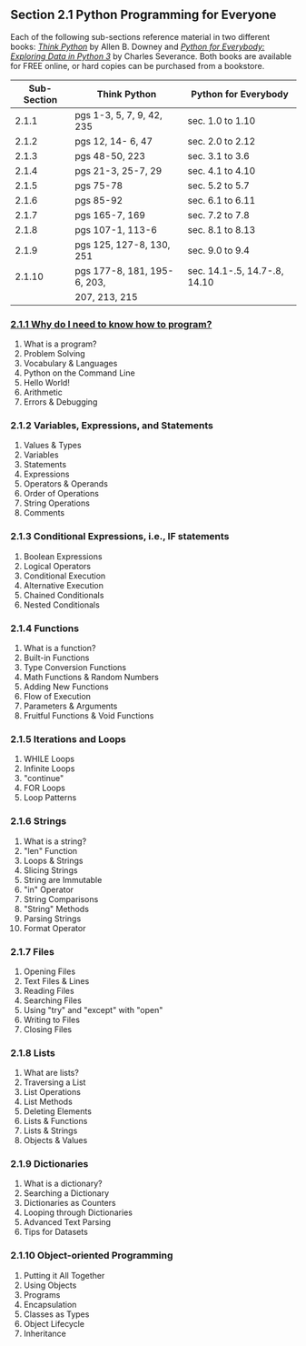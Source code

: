 
## Section 2.1 Python Programming for Everyone

Each of the following sub-sections reference material in two different books: [*Think Python*](http://greenteapress.com/thinkpython2/thinkpython2.pdf) by Allen B. Downey and [*Python for Everybody: Exploring Data in Python 3*](http://do1.dr-chuck.com/pythonlearn/EN_us/pythonlearn.pdf) by Charles Severance. Both books are available for FREE online, or hard copies can be purchased from a bookstore.

|  Sub-Section  |        Think Python        |    Python for Everybody      |
|---------------|----------------------------|------------------------------|
|    2.1.1      | pgs 1-3, 5, 7, 9, 42, 235  | sec. 1.0 to 1.10             |
|    2.1.2      | pgs 12, 14- 6, 47          | sec. 2.0 to 2.12             |
|    2.1.3      | pgs 48-50, 223             | sec. 3.1 to 3.6              |
|    2.1.4      | pgs 21-3, 25-7, 29         | sec. 4.1 to 4.10             |
|    2.1.5      | pgs 75-78                  | sec. 5.2 to 5.7              |
|    2.1.6      | pgs 85-92                  | sec. 6.1 to 6.11             |
|    2.1.7      | pgs 165-7, 169             | sec. 7.2 to 7.8              |
|    2.1.8      | pgs 107-1, 113-6           | sec. 8.1 to 8.13             |
|    2.1.9      | pgs 125, 127-8, 130, 251   | sec. 9.0 to 9.4              |
|    2.1.10     | pgs 177-8, 181, 195-6, 203,| sec. 14.1-.5, 14.7-.8, 14.10 |
|               | 207, 213, 215              |                              |



### [2.1.1 Why do I need to know how to program?](https://github.com/ComputeCanada/dhsi-coding-fundamentals-2017/blob/master/Day%202%20Material/Section%202.1/Section%202.1.1%20Why%20Program%3F.key)
	
1. What is a program?
2. Problem Solving
3. Vocabulary & Languages
4. Python on the Command Line
5. Hello World!
6. Arithmetic
7. Errors & Debugging


### 2.1.2 Variables, Expressions, and Statements

1. Values & Types
2. Variables
3. Statements
4. Expressions
5. Operators & Operands
6. Order of Operations
7. String Operations
8. Comments


### 2.1.3 Conditional Expressions, i.e., IF statements 

1. Boolean Expressions
2. Logical Operators
3. Conditional Execution
4. Alternative Execution
5. Chained Conditionals
6. Nested Conditionals


### 2.1.4 Functions

1. What is a function?
2. Built-in Functions
3. Type Conversion Functions
4. Math Functions & Random Numbers
5. Adding New Functions
6. Flow of Execution
7. Parameters & Arguments
8. Fruitful Functions & Void Functions


### 2.1.5 Iterations and Loops

1.  WHILE Loops
2. Infinite Loops
3. "continue"
4. FOR Loops
5. Loop Patterns


### 2.1.6 Strings

1. What is a string?
2. "len" Function
3. Loops & Strings
4. Slicing Strings
5. String are Immutable
6. "in" Operator
7. String Comparisons
8. "String" Methods
9. Parsing Strings
10. Format Operator


### 2.1.7 Files

1. Opening Files
2. Text Files & Lines
3. Reading Files
4. Searching Files
5. Using "try" and "except" with "open"
6. Writing to Files
7. Closing Files


### 2.1.8 Lists

1. What are lists?
2. Traversing a List
3. List Operations
4. List Methods
5. Deleting Elements
6. Lists & Functions
7. Lists & Strings
8. Objects & Values


### 2.1.9 Dictionaries

1. What is a dictionary?
2. Searching a Dictionary
3. Dictionaries as Counters
4. Looping through Dictionaries
5. Advanced Text Parsing
6. Tips for Datasets



### 2.1.10 Object-oriented Programming

1. Putting it All Together
2. Using Objects
3. Programs
4. Encapsulation
5. Classes as Types
6. Object Lifecycle
7. Inheritance